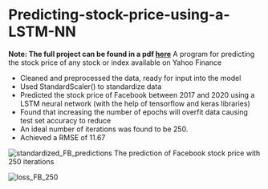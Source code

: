 # Predicting-stock-price-using-a-LSTM-NN
**Note: The full project can be found in a pdf [here](https://drive.google.com/file/d/1MAm7GADYjwFu6rmf1gTYv2ED-k07_NgW/view?usp=sharing)**
A program for predicting the stock price of any stock or index available on Yahoo Finance
* Cleaned and preprocessed the data, ready for input into the model
* Used StandardScaler() to standardize data
* Predicted the stock price of Facebook between 2017 and 2020 using a LSTM neural network (with the help of tensorflow and keras libraries)
* Found that increasing the number of epochs will overfit data causing test set accuracy to reduce
* An ideal number of iterations was found to be 250.
* Achieved a RMSE of 11.67

![standardized_FB_predictions](https://user-images.githubusercontent.com/29689235/117378458-602ca780-aecd-11eb-814b-3ce7f018c6fa.png)
The prediction of Facebook stock price with 250 iterations

![loss_FB_250](https://user-images.githubusercontent.com/29689235/117378545-98cc8100-aecd-11eb-8a4d-df7a3ca35fca.png)
